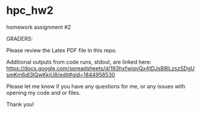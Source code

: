 # hpc_hw2
homework assignment #2

GRADERS:

Please review the Latex PDF file in this repo.

Additional outputs from code runs, stdout, are linked here: https://docs.google.com/spreadsheets/d/193hxfwjqvQx4tDJsB8lLzszSDgUsmKm6dl3lQwKkjU8/edit#gid=1844958530

Please let me know if you have any questions for me, or any issues with opening my code and or files.

Thank you!
